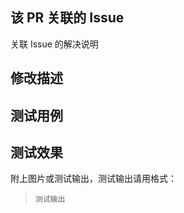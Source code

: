 ## 该 PR 关联的 Issue

关联 Issue 的解决说明

## 修改描述


## 测试用例


## 测试效果

附上图片或测试输出，测试输出请用格式：

> ```
> 测试输出
> ```